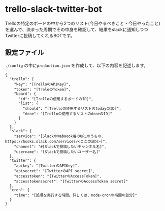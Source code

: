 # trello-slack-twitter-bot

Trelloの特定のボードの中から2つのリスト(今日やるべきこと・今日やったこと)を選んで、決まった周期でその中身を確認して、結果をslackに通知しつつTwitterに投稿してくれるBOTです。

## 設定ファイル

`./config` の中に`production.json` を作成して、以下の内容を記述します。

```
{
  "trello": {
    "key": "[TrelloのAPIKey]",
    "token": "[TreloのToken]",
    "board": {
      "id": "[Trelloの使用するボードのID]",
      "list": {
        "should": "[Trelloの使用するリストのtodayのID]",
        "done": "[Trelloの使用するリストのdoneのID]"
      }
    }
  },
  "slack": {
    "service": "[SlackのWebHook用のURLのうちの、https://hooks.slack.com/services/<ここの部分>]",
    "channel": "#[Slackで投稿したいチャンネル名]",
    "username": "[Slackで投稿したいユーザー名]"
  },
  "twitter": {
    "apikey": "[TwitterのAPIKey]",
    "apisecret": "[TwitterのAPI secret]",
    "accesstoken": "[TwitterのAccessToken]",
    "accesstokensecret": "[TwitterのAccessToken secret]"
  },
  "cron": {
    "time": "[処理を実行する時間。詳しくは、node-cronの時間の部分]"
  }
}

```
